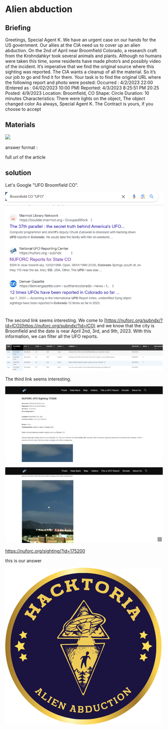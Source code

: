 # Alien abduction

## Briefing

Greetings, Special Agent K. We have an urgent case on our hands for the US government. Our allies at the CIA need us to cover up an alien abduction. On the 2nd of April near Broomfield Colorado, a research craft from the Krohndahkyr took several animals and plants. Although no humans were taken this time, some residents have made photo’s and possibly video of the incident. It’s imperative that we find the original source where this sighting was reported. The CIA wants a cleanup of all the material. So it’s our job to go and find it for them. Your task is to find the original URL where the following report and photo were posted: Occurred : 4/2/2023 22:00 (Entered as : 04/02/2023 10:00 PM) Reported: 4/3/2023 8:25:51 PM 20:25 Posted: 4/9/2023 Location: Broomfield, CO Shape: Circle Duration: 10 minutes Characteristics: There were lights on the object, The object changed color As always, Special Agent K. The Contract is yours, if you choose to accept

## Materials

![](https://media.discordapp.net/attachments/1249782138543407298/1273355054233030769/image2.png?ex=66dbf98e&is=66daa80e&hm=0441602b9f504dfff545cc0edf3b44b8468f71ecc50df7aa676b4dec3ac65619&=&format=webp&quality=lossless&width=327&height=437)

answer format :

full url of the article

## solution

Let's Google "UFO Broomfield CO".

![](https://github.com/sobekkkk/Hacktoria-WriteUps/blob/master/Alien%20abduction/images/Pasted%20image%2020240906102716.png)

The second link seems interesting. We come to [https://nuforc.org/subndx/?id=lCO](https://nuforc.org/subndx/?id=lCO) and we know that the city is Broomfield and the date is near April 2nd, 3rd, and 9th, 2023. With this information, we can filter all the UFO reports.

![](https://github.com/sobekkkk/Hacktoria-WriteUps/blob/master/Alien%20abduction/images/Pasted%20image%2020240906102404.png)

The third link seems interesting.

![](https://github.com/sobekkkk/Hacktoria-WriteUps/blob/master/Alien%20abduction/images/Pasted%20image%2020240906111202.png)

![](https://github.com/sobekkkk/Hacktoria-WriteUps/blob/master/Alien%20abduction/images/Pasted%20image%2020240906111230.png)

<https://nuforc.org/sighting/?id=175200>

this is our answer

![](https://github.com/sobekkkk/Hacktoria-WriteUps/blob/master/Alien%20abduction/images/Badge%20Alien%20Abduction.png)

